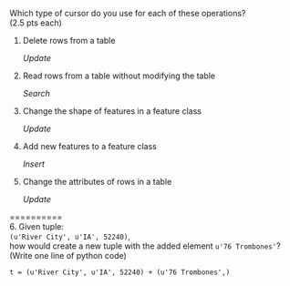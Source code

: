 Which type of cursor do you use for each of these operations?  
(2.5 pts each)  
  
1. Delete rows from a table
  
     *Update*  
  
  
2. Read rows from a table without modifying the table
  
     *Search*  
  
  
3. Change the shape of features in a feature class
  
     *Update*  
  
  
4. Add new features to a feature class
  
     *Insert*  
  
  
5. Change the attributes of rows in a table
  
     *Update*  
  
  
==========  
6\. Given tuple:  
```(u'River City', u'IA', 52240)```,  
how would create a new tuple with the added element ```u'76 Trombones'```?  
(Write one line of python code)
  
```t = (u'River City', u'IA', 52240) + (u'76 Trombones',)```

